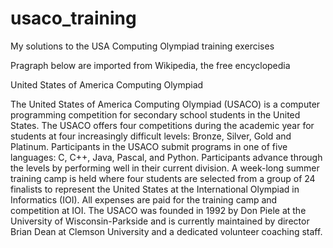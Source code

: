 # usaco_training
My solutions to the USA Computing Olympiad training exercises

Pragraph below are imported from Wikipedia, the free encyclopedia

United States of America Computing Olympiad

The United States of America Computing Olympiad (USACO) is a computer programming competition for secondary school students in the United States. The USACO offers four competitions during the academic year for students at four increasingly difficult levels: Bronze, Silver, Gold and Platinum. Participants in the USACO submit programs in one of five languages: C, C++, Java, Pascal, and Python. Participants advance through the levels by performing well in their current division. A week-long summer training camp is held where four students are selected from a group of 24 finalists to represent the United States at the International Olympiad in Informatics (IOI). All expenses are paid for the training camp and competition at IOI. The USACO was founded in 1992 by Don Piele at the University of Wisconsin-Parkside and is currently maintained by director Brian Dean at Clemson University and a dedicated volunteer coaching staff.

